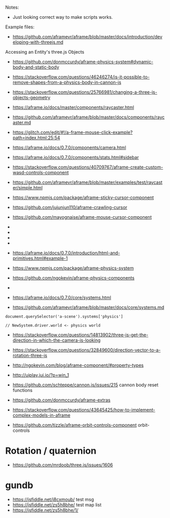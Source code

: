 
Notes:
 * Just looking correct way to make scripts works.

Example files:
 * https://github.com/aframevr/aframe/blob/master/docs/introduction/developing-with-threejs.md

 Accessing an Entity's three.js Objects

 * https://github.com/donmccurdy/aframe-physics-system#dynamic-body-and-static-body
 * https://stackoverflow.com/questions/46246274/is-it-possible-to-remove-shapes-from-a-physics-body-in-cannon-js
 * https://stackoverflow.com/questions/25766981/changing-a-three-js-objects-geometry


 * https://aframe.io/docs/master/components/raycaster.html
 * https://github.com/aframevr/aframe/blob/master/docs/components/raycaster.md
 * https://glitch.com/edit/#!/a-frame-mouse-click-example?path=index.html:25:54
 

 * https://aframe.io/docs/0.7.0/components/camera.html

 * https://aframe.io/docs/0.7.0/components/stats.html#sidebar

 * https://stackoverflow.com/questions/40709767/aframe-create-custom-wasd-controls-component





 

 * https://github.com/aframevr/aframe/blob/master/examples/test/raycaster/simple.html
 * https://www.npmjs.com/package/aframe-sticky-cursor-component
 * https://github.com/jujunjun110/aframe-crawling-cursor
 * https://github.com/mayognaise/aframe-mouse-cursor-component
 * 
 * 
 * 
 * 

 * https://aframe.io/docs/0.7.0/introduction/html-and-primitives.html#example-1
 * https://www.npmjs.com/package/aframe-physics-system
 * https://github.com/ngokevin/aframe-physics-components
 * 


 * https://aframe.io/docs/0.7.0/core/systems.html
 * https://github.com/aframevr/aframe/blob/master/docs/core/systems.md

```
document.querySelector('a-scene').systems['physics']

// NewSystem.driver.world <- physics world

```
 

* https://stackoverflow.com/questions/14813902/three-js-get-the-direction-in-which-the-camera-is-looking
* https://stackoverflow.com/questions/32849600/direction-vector-to-a-rotation-three-js
* http://ngokevin.com/blog/aframe-component/#property-types


* http://uiplay.jui.io/?p=win_1

* https://github.com/schteppe/cannon.js/issues/215 cannon body reset functions

* https://github.com/donmccurdy/aframe-extras

* https://stackoverflow.com/questions/43645425/how-to-implement-complex-models-in-aframe

* https://github.com/tizzle/aframe-orbit-controls-component  orbit-controls


# Rotation / quaternion 
 * https://github.com/mrdoob/three.js/issues/1606

# gundb
 * https://jsfiddle.net/j8cxmoub/ test msg 
 * https://jsfiddle.net/zs5h8bhe/ test map list
 * https://jsfiddle.net/zs5h8bhe/1/